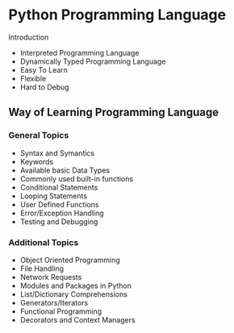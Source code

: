 # Python Programming Language #


Introduction
- Interpreted Programming Language
- Dynamically Typed Programming Language
- Easy To Learn
- Flexible
- Hard to Debug



## Way of Learning Programming Language ##
### General Topics ###
- Syntax and Symantics
- Keywords
- Available basic Data Types
- Commonly used built-in functions
- Conditional Statements
- Looping Statements
- User Defined Functions
- Error/Exception Handling
- Testing and Debugging

### Additional Topics ###
- Object Oriented Programming
- File Handling
- Network Requests
- Modules and Packages in Python
- List/Dictionary Comprehensions
- Generators/Iterators
- Functional Programming
- Decorators and Context Managers




